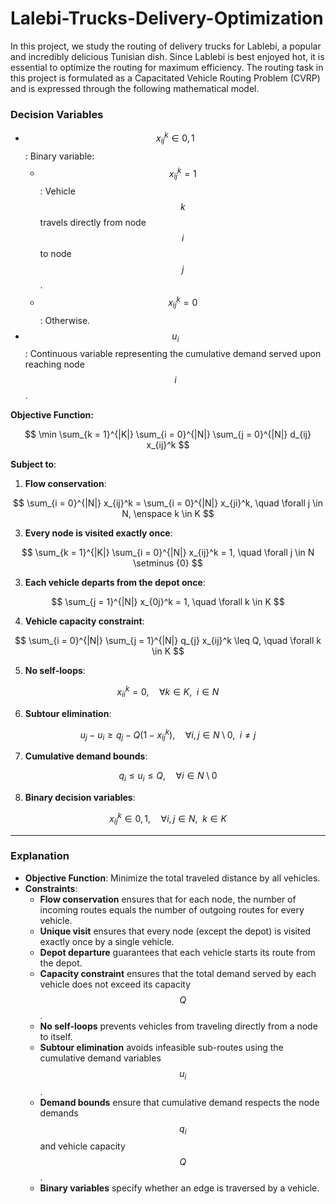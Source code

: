 # Lalebi-Trucks-Delivery-Optimization
In this project, we study the routing of delivery trucks for Lablebi, a popular and incredibly delicious Tunisian dish. Since Lablebi is best enjoyed hot, it is essential to optimize the routing for maximum efficiency. The routing task in this project is formulated as a Capacitated Vehicle Routing Problem (CVRP) and is expressed through the following mathematical model.

### Decision Variables

- $$x_{ij}^k \in {0, 1}$$: Binary variable:
  - $$x_{ij}^k = 1$$: Vehicle $$k$$ travels directly from node $$i$$ to node $$j$$.
  - $$x_{ij}^k = 0$$: Otherwise.
- $$u_i$$: Continuous variable representing the cumulative demand served upon reaching node $$i$$.

**Objective Function:**

$$
\min \sum_{k = 1}^{|K|} \sum_{i = 0}^{|N|} \sum_{j = 0}^{|N|} d_{ij} x_{ij}^k
$$

**Subject to**:

1. **Flow conservation**:

$$
\sum_{i = 0}^{|N|} x_{ij}^k = \sum_{i = 0}^{|N|} x_{ji}^k, \quad \forall j \in N, \enspace k \in K
$$


3. **Every node is visited exactly once**:

$$
\sum_{k = 1}^{|K|} \sum_{i = 0}^{|N|} x_{ij}^k = 1, \quad \forall j \in N \setminus {0}
$$

3. **Each vehicle departs from the depot once**:

$$
\sum_{j = 1}^{|N|} x_{0j}^k = 1, \quad \forall k \in K
$$

4. **Vehicle capacity constraint**:

$$
\sum_{i = 0}^{|N|} \sum_{j = 1}^{|N|} q_{j} x_{ij}^k \leq Q, \quad \forall k \in K
$$

5. **No self-loops**:

$$
x_{ii}^k = 0, \quad \forall k \in K, \enspace i \in N
$$

6. **Subtour elimination**:

$$
u_{j} - u_{i} \geq q_{j} - Q(1 - x_{ij}^k), \quad \forall i, j \in N \setminus {0}, \enspace i \neq j
$$

7. **Cumulative demand bounds**:

$$
q_{i} \leq u_{i} \leq Q, \quad \forall i \in N \setminus {0}
$$

8. **Binary decision variables**:

$$
x_{ij}^k \in {0, 1}, \quad \forall i, j \in N, \enspace k \in K
$$

---

### Explanation

* **Objective Function**: Minimize the total traveled distance by all vehicles.
* **Constraints**:
  - **Flow conservation** ensures that for each node, the number of incoming routes equals the number of outgoing routes for every vehicle.
  - **Unique visit** ensures that every node (except the depot) is visited exactly once by a single vehicle.
  - **Depot departure** guarantees that each vehicle starts its route from the depot.
  - **Capacity constraint** ensures that the total demand served by each vehicle does not exceed its capacity $$Q$$.
  - **No self-loops** prevents vehicles from traveling directly from a node to itself.
  - **Subtour elimination** avoids infeasible sub-routes using the cumulative demand variables $$u_i$$.
  - **Demand bounds** ensure that cumulative demand respects the node demands $$q_i$$ and vehicle capacity $$Q$$.
  - **Binary variables** specify whether an edge is traversed by a vehicle.
